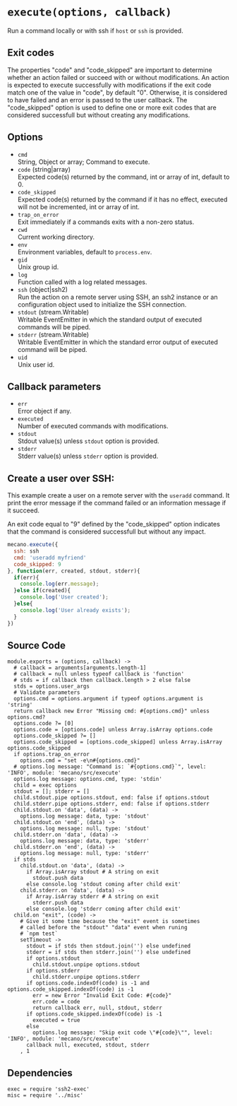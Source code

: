 
# `execute(options, callback)`

Run a command locally or with ssh if `host` or `ssh` is provided.

## Exit codes

The properties "code" and "code_skipped" are important to determine whether an
action failed or succeed with or without modifications. An action is expected to
execute successfully with modifications if the exit code match one of the value
in "code", by default "0". Otherwise, it is considered to have failed and an
error is passed to the user callback. The "code_skipped" option is used to
define one or more exit codes that are considered successfull but without
creating any modifications.

## Options

*   `cmd`   
    String, Object or array; Command to execute.   
*   `code`   (string|array)   
    Expected code(s) returned by the command, int or array of int, default to 0.   
*   `code_skipped`   
    Expected code(s) returned by the command if it has no effect, executed will
    not be incremented, int or array of int.   
*   `trap_on_error`   
    Exit immediately  if a commands exits with a non-zero status.   
*   `cwd`   
    Current working directory.   
*   `env`   
    Environment variables, default to `process.env`.   
*   `gid`   
    Unix group id.   
*   `log`   
    Function called with a log related messages.   
*   `ssh` (object|ssh2)   
    Run the action on a remote server using SSH, an ssh2 instance or an
    configuration object used to initialize the SSH connection.   
*   `stdout` (stream.Writable)   
    Writable EventEmitter in which the standard output of executed commands will
    be piped.   
*   `stderr` (stream.Writable)   
    Writable EventEmitter in which the standard error output of executed command
    will be piped.   
*   `uid`   
    Unix user id.   

## Callback parameters

*   `err`   
    Error object if any.   
*   `executed`   
    Number of executed commands with modifications.   
*   `stdout`   
    Stdout value(s) unless `stdout` option is provided.   
*   `stderr`   
    Stderr value(s) unless `stderr` option is provided.   

## Create a user over SSH:

This example create a user on a remote server with the `useradd` command. It
print the error message if the command failed or an information message if it
succeed.

An exit code equal to "9" defined by the "code_skipped" option indicates that
the command is considered successfull but without any impact.

```javascript
mecano.execute({
  ssh: ssh
  cmd: 'useradd myfriend'
  code_skipped: 9
}, function(err, created, stdout, stderr){
  if(err){
    console.log(err.message);
  }else if(created){
    console.log('User created');
  }else{
    console.log('User already exists');
  }
})
```

## Source Code

    module.exports = (options, callback) ->
      # callback = arguments[arguments.length-1]
      # callback = null unless typeof callback is 'function'
      # stds = if callback then callback.length > 2 else false
      stds = options.user_args
      # Validate parameters
      options.cmd = options.argument if typeof options.argument is 'string'
      return callback new Error "Missing cmd: #{options.cmd}" unless options.cmd?
      options.code ?= [0]
      options.code = [options.code] unless Array.isArray options.code
      options.code_skipped ?= []
      options.code_skipped = [options.code_skipped] unless Array.isArray options.code_skipped
      if options.trap_on_error
        options.cmd = "set -e\n#{options.cmd}"
      # options.log message: "Command is: `#{options.cmd}`", level: 'INFO', module: 'mecano/src/execute'
      options.log message: options.cmd, type: 'stdin'
      child = exec options
      stdout = []; stderr = []
      child.stdout.pipe options.stdout, end: false if options.stdout
      child.stderr.pipe options.stderr, end: false if options.stderr
      child.stdout.on 'data', (data) ->
        options.log message: data, type: 'stdout'
      child.stdout.on 'end', (data) ->
        options.log message: null, type: 'stdout'
      child.stderr.on 'data', (data) ->
        options.log message: data, type: 'stderr'
      child.stderr.on 'end', (data) ->
        options.log message: null, type: 'stderr'
      if stds
        child.stdout.on 'data', (data) ->
          if Array.isArray stdout # A string on exit
            stdout.push data
          else console.log 'stdout coming after child exit'
        child.stderr.on 'data', (data) ->
          if Array.isArray stderr # A string on exit
            stderr.push data
          else console.log 'stderr coming after child exit'
      child.on "exit", (code) ->
        # Give it some time because the "exit" event is sometimes
        # called before the "stdout" "data" event when runing
        # `npm test`
        setTimeout ->
          stdout = if stds then stdout.join('') else undefined
          stderr = if stds then stderr.join('') else undefined
          if options.stdout
            child.stdout.unpipe options.stdout
          if options.stderr
            child.stderr.unpipe options.stderr
          if options.code.indexOf(code) is -1 and options.code_skipped.indexOf(code) is -1
            err = new Error "Invalid Exit Code: #{code}"
            err.code = code
            return callback err, null, stdout, stderr
          if options.code_skipped.indexOf(code) is -1
            executed = true
          else
            options.log message: "Skip exit code \"#{code}\"", level: 'INFO', module: 'mecano/src/execute'
          callback null, executed, stdout, stderr
        , 1

## Dependencies

    exec = require 'ssh2-exec'
    misc = require '../misc'
